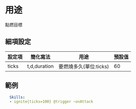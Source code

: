 用途
================

點燃目標

細項設定
----------

| 設定項 | 簡化寫法 | 用途 | 預設值 |
|-----------|--------------|------------------|---------|
| ticks | t,d,duration | 要燃燒多久(單位:ticks) | 60  |

範例
--------
```yml
  Skills:
  - ignite{ticks=100} @trigger ~onAttack
```